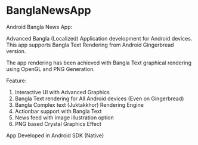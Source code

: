 # BanglaNewsApp

Android Bangla News App:

Advanced Bangla (Localized) Application development for Android devices. This app supports Bangla Text Rendering from Android Gingerbread version.

The app rendering has been achieved with Bangla Text graphical rendering using OpenGL and PNG Generation.

Feature:
1. Interactive UI with Advanced Graphics
2. Bangla Text rendering for All Android devices (Even on Gingerbread)
3. Bangla Complex text (Juktakkhor) Rendering Engine
4. Actionbar support with Bangla Text
5. News feed with image illustration option
6. PNG based Crystal Graphics Effect

App Developed in Android SDK (Native)
